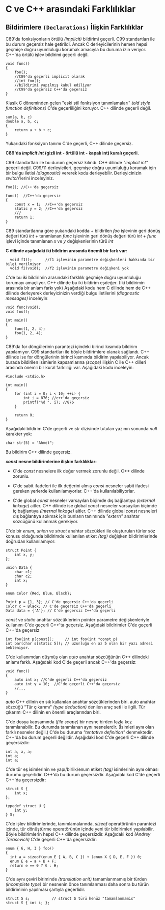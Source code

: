 # C ve C++ arasındaki Farklılıklar

## Bildirimlere `(Declarations)` İlişkin Farklılıklar

C89'da fonksiyonların örtülü *(implicit)* bildirimi geçerli. C99 standartları ile bu durum geçersiz hale getirildi.
Ancak C derleyicilerinin hemen hepsi geçmişe doğru uyumluluğu korumak amacıyla bu duruma izin veriyor. C++'da örtülü işlev bildirimi geçerli değil.

```
void func()
{
	foo(); 
	//C89'da geçerli implicit olarak  
	//int foo();
	//bildirimi yapılmış kabul ediliyor
	//C99'da geçersiz C++'da geçersiz
}
```

Klasik C döneminden gelen "eski stil fonksiyon tanımlamaları" *(old style function definitions)* C'de geçerliliğini koruyor. C++ dilinde geçerli değil.

```
sum(a, b, c)
double a, b, c;
{
	return a + b + c;
}
```

Yukarıdaki fonksiyon tanımı C'de geçerli, C++ dilinde geçersiz.



**C89'da *implicit int* (gizli int - örtülü int - kapalı int) kuralı geçerli.**
  
C99 standartları ile bu durum geçersiz kılındı. C++ dilinde *"implicit int"* geçerli değil. C99/11 derleyicileri, geçmişe doğru uyumluluğu korumak için bir bulgu iletisi *(diagnostic)* vererek kodu derleyebilir. Derleyicinizin *switch*'lerini inceleyiniz.

```
foo(); //C++'da geçersiz

func()  //C++'da geçersiz
{
	const x = 1;  //C++'da geçersiz
	static y = 2; //C++'da geçersiz
	///
	return 1;
}
```

C89 standartlarına göre yukarıdaki kodda 
	+ bildirilen *foo* işlevinin geri dönüş değeri türü *int*
	+ tanımlanan *func* işlevinin geri dönüş değeri türü *int*
	+ *func* işlevi içinde tanımlanan *x* ve *y* değişkenlerinin türü *int*

**C dilinde aşağıdaki iki bildirim arasında önemli bir fark var:**

```
  void f1();      //f1 işlevinin parametre değişkenleri hakkında bir bilgi verilmiyor
  void f2(void);  //f2 işlevinin parametre değişkeni yok
```

C'de bu iki bildirimin arasındaki farklılık geçmişe doğru uyumluluğu korumayı amaçlıyor. C++ dilinde bu iki bildirim eşdeğer. (İki bildirimin arasında bir anlam farkı yok) Aşağıdaki kodu hem C dilinde hem de C++ dilinde derleyerek derleyicinizin verdiği bulgu iletilerini *(diagnostic messages)* inceleyin:

```
void func(void);
void foo();

int main()
{
	func(1, 2, 4);
	foo(1, 2, 4);
}
```

C89'da for döngülerinin parantezi içindeki birinci kısımda bildirim yapılamıyor. C99 standartları ile böyle bildirimlere olanak sağlandı. 
C++ dilinde ise for döngülerinin birinci kısmında bildirim yapılabiliyor. Ancak burada bildirilen isimlerin kapsamlarına *(scope)* ilişkin C ile C++ dilleri arasında önemli bir kural farklılığı var. Aşağıdaki kodu inceleyin:

```
#include <stdio.h>

int main()
{
	for (int i = 0; i < 10; ++i) {
		int i = 876; //c++'da geçersiz
		printf("%d ", i); //876
	}

	return 0;
}
```

Aşağıdaki bildirim C'de geçerli ve *str* dizisinde tutulan yazının sonunda *null* karakter yok:

```
char str[5] = "Ahmet"; 
```

Bu bildirim C++ dilinde geçersiz.

***const* nesne bildirimlerine ilişkin farklılıklar:**

+ C'de *const* nesnelere ilk değer vermek zorunlu değil. C++ dilinde zorunlu.

+ C'de sabit ifadeleri ile ilk değerini almış *const* nesneler sabit ifadesi gereken yerlerde kullanılamıyorlar. C++'da kullanılabiliyorlar.

+ C'de global *const* nesneler varsayılan biçimde dış bağlantıya *(external linkage*) aitler. C++ dilinde ise global *const* nesneler varsayılan biçimde iç bağlantıya *(internal linkage)* aitler. C++ dilinde global *const* nesneleri dış bağlantıya sokmak için bunların tanımında *"extern"* anahtar sözcüğünü kullanmak gerekiyor.

C'de bir *enum*, *union* ve *struct* anahtar sözcükleri ile oluşturulan türler söz konusu olduğunda bildirimde kullanılan etiket *(tag)* değişken bildirimlerinde doğrudan kullanılamıyor:

```
struct Point {
	int x, y;
};

union Data {
	char c1;
	char c2;
	int x;
}

enum Color {Red, Blue, Black};

Point p = {1, 3}; // C'de geçersiz C++'da geçerli
Color c = Black; // C'de geçersiz C++'da geçerli
Data data = {'A'}; // C'de geçersiz C++'da geçerli
```
*const* ve *static* anahtar sözcüklerinin pointer parametre değişkenleriyle kullanımı C'de geçerli C++'ta geçersiz. Aşağıdaki bildirimler C'de geçerli C++'da geçersiz

```
int foo(int p[const]);     // int foo(int *const p) 
int bar(char s[static 5]); // uzunluğu en az 5 olan bir yazı adresi bekleniyor.
```
C'de kullanımdan düşmüş olan *auto* anahtar sözcüğünün C++ dilindeki anlamı farklı. Aşağıdaki kod C'de geçerli ancak C++'da geçersiz:

```
void func()
{
	auto int x; //C'de geçerli C++'da geçersiz
	auto int y = 10;  //C'de geçerli C++'da geçersiz
	//...
}
```

*auto* C++ dilinin en sık kullanılan anahtar sözcüklerinden biri. auto anahtar sözcüğü "Tür çıkarımı" *(type deduction)* denilen araç seti ile ilgili. Tür çıkarımı C++ dilinin en önemli araçlarından biri.

C'de dosya kapsamında *(file scope)* bir nesne birden fazla kez tanımlanabilir. Bu durumda tanımlanan aynı nesnelerdir. (İsimleri aynı olan farklı nesneler değil.) C'de bu duruma *"tentative definition"* denmektedir. C++'da bu durum geçerli değildir. Aşağıdaki kod C'de geçerli C++ dilinde geçersizdir:

```
int a, a, a;
int a;
int a;
```

C'de tür eş isimlerinin ve yapı/birlik/enum etiket *(tag)* isimlerinin aynı olması durumu geçerlidir. C++'da bu durum geçersizdir. Aşağıdaki kod C'de geçerli C++'da geçersizdir:

```
struct S {
	int x; 
};

typedef struct U {
	int y;
} S; 
```
C'de işlev bildirimlerinde, tanımlamalarında, *sizeof* operatörünün parantezi içinde, tür dönüştürme operatörünün içinde yeni tür bildirimleri yapılabilir. Böyle bildirimlerin hepsi C++ dilinde geçersizdir. Aşağıdaki kod *(Andrey Tarasevich)* C'de geçerli C++'da geçersizdir:

```
enum { G, H, I } foo()
{
  int a = sizeof(enum E { A, B, C }) + (enum X { D, E, F }) 0;
  enum E e = a + B + F;
  return e == 0 ? G : H;
}
```
C'de aynı çeviri biriminde *(translation unit)* tamamlanmamış bir türden *(incomplete type)* bir nesnenin önce tanımlanması daha sonra bu türün bildiriminin yapılması şartıyla geçerlidir.

```
struct S s;          // struct S türü henüz "tamamlanmamis"
struct S { int i; }; 
```

